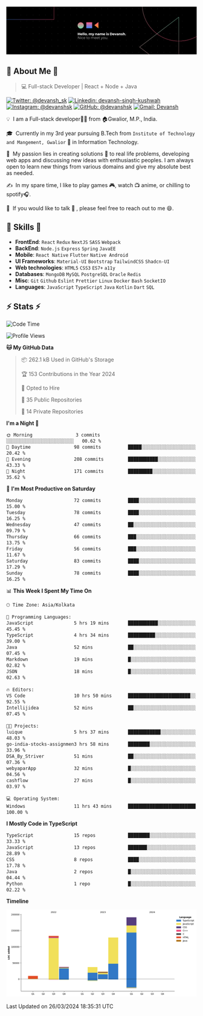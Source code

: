 ![Banner](./Devansh%20Singh%20Banner.png)

## 👋 About Me 👋

> 💻 Full-stack Developer | React + Node + Java

[![Twitter: @devansh_sk](https://img.shields.io/twitter/follow/devansh_sk?style=social)](https://twitter.com/devansh_sk)
[![Linkedin: devansh-singh-kushwah](https://img.shields.io/badge/-Devansh%20Singh%20Kushwah-blue?style=flat-square&logo=Linkedin&logoColor=white&link=https://www.linkedin.com/in/devanshsk/)](https://www.linkedin.com/in/devanshsk/)
[![Instagram: @devanshsk](https://img.shields.io/badge/-devanshsk-E4405F?style=flat-square&logo=instagram&logoColor=white)](https://instagram.com/devanshsk)
[![GitHub: @devanshsk](https://img.shields.io/github/followers/devanshsk?label=follow&style=social)](https://github.com/devanshsk)
[![Gmail: Devansh](https://img.shields.io/badge/Gmail-D14836?style=flat-square&logo=gmail&logoColor=white)](mailto:work.devanshsk@gmail.com)

💡 &nbsp;I am a Full-stack developer🧑‍💻 from 🏠Gwalior, M.P., India.

🎓 &nbsp;Currently in my 3rd year pursuing B.Tech from `Institute of Technology and Mangement, Gwalior` 🏫 in Information Technology.

🌱 &nbsp;My passion lies in creating solutions 🚩 to real life problems, developing web apps and discussing new ideas with enthusiastic peoples.
I am always open to learn new things from various domains and give my absolute best as needed.

✍️ &nbsp;In my spare time, I like to play games 🎮, watch 📺 anime, or chilling to spotify🎧.

💬 &nbsp;If you would like to talk 👋 , please feel free to reach out to me 😄.

##  🎉 Skills  🎉
- **FrontEnd**: `React` `Redux` `NextJS` `SASS` `Webpack`
- **BackEnd**: `Node.js` `Express` `Spring` `JavaEE`
- **Mobile**: `React Native` `Flutter` `Native Android`
- **UI Frameworks**: `Material-UI` `Bootstrap` `TailwindCSS` `Shadcn-UI`
- **Web technologies**: `HTML5` `CSS3` `ES7+` `a11y`
- **Databases**: `MongoDB` `MySQL` `PostgreSQL` `Oracle` `Redis`
- **Misc**: `Git` `Github` `Eslint` `Prettier` `Linux` `Docker` `Bash` `SocketIO`
- **Languages**: `JavaScript` `TypeScript` `Java` `Kotlin` `Dart` `SQL`

## ⚡ Stats ⚡
<!--START_SECTION:waka-->
![Code Time](http://img.shields.io/badge/Code%20Time-131%20hrs%2037%20mins-blue)

![Profile Views](http://img.shields.io/badge/Profile%20Views-4-blue)

**🐱 My GitHub Data** 

> 📦 262.1 kB Used in GitHub's Storage 
 > 
> 🏆 153 Contributions in the Year 2024
 > 
> 💼 Opted to Hire
 > 
> 📜 35 Public Repositories 
 > 
> 🔑 14 Private Repositories 
 > 
**I'm a Night 🦉** 

```text
🌞 Morning                3 commits           ░░░░░░░░░░░░░░░░░░░░░░░░░   00.62 % 
🌆 Daytime                98 commits          █████░░░░░░░░░░░░░░░░░░░░   20.42 % 
🌃 Evening                208 commits         ███████████░░░░░░░░░░░░░░   43.33 % 
🌙 Night                  171 commits         █████████░░░░░░░░░░░░░░░░   35.62 % 
```
📅 **I'm Most Productive on Saturday** 

```text
Monday                   72 commits          ████░░░░░░░░░░░░░░░░░░░░░   15.00 % 
Tuesday                  78 commits          ████░░░░░░░░░░░░░░░░░░░░░   16.25 % 
Wednesday                47 commits          ██░░░░░░░░░░░░░░░░░░░░░░░   09.79 % 
Thursday                 66 commits          ███░░░░░░░░░░░░░░░░░░░░░░   13.75 % 
Friday                   56 commits          ███░░░░░░░░░░░░░░░░░░░░░░   11.67 % 
Saturday                 83 commits          ████░░░░░░░░░░░░░░░░░░░░░   17.29 % 
Sunday                   78 commits          ████░░░░░░░░░░░░░░░░░░░░░   16.25 % 
```


📊 **This Week I Spent My Time On** 

```text
🕑︎ Time Zone: Asia/Kolkata

💬 Programming Languages: 
JavaScript               5 hrs 19 mins       ███████████░░░░░░░░░░░░░░   45.45 % 
TypeScript               4 hrs 34 mins       ██████████░░░░░░░░░░░░░░░   39.00 % 
Java                     52 mins             ██░░░░░░░░░░░░░░░░░░░░░░░   07.45 % 
Markdown                 19 mins             █░░░░░░░░░░░░░░░░░░░░░░░░   02.82 % 
JSON                     18 mins             █░░░░░░░░░░░░░░░░░░░░░░░░   02.63 % 

🔥 Editors: 
VS Code                  10 hrs 50 mins      ███████████████████████░░   92.55 % 
Intellijidea             52 mins             ██░░░░░░░░░░░░░░░░░░░░░░░   07.45 % 

🐱‍💻 Projects: 
luique                   5 hrs 37 mins       ████████████░░░░░░░░░░░░░   48.03 % 
go-india-stocks-assignmen3 hrs 58 mins       ████████░░░░░░░░░░░░░░░░░   33.96 % 
DSA_By_Striver           51 mins             ██░░░░░░░░░░░░░░░░░░░░░░░   07.36 % 
webyaparApp              32 mins             █░░░░░░░░░░░░░░░░░░░░░░░░   04.56 % 
cashflow                 27 mins             █░░░░░░░░░░░░░░░░░░░░░░░░   03.97 % 

💻 Operating System: 
Windows                  11 hrs 43 mins      █████████████████████████   100.00 % 
```

**I Mostly Code in TypeScript** 

```text
TypeScript               15 repos            ████████░░░░░░░░░░░░░░░░░   33.33 % 
JavaScript               13 repos            ███████░░░░░░░░░░░░░░░░░░   28.89 % 
CSS                      8 repos             ████░░░░░░░░░░░░░░░░░░░░░   17.78 % 
Java                     2 repos             █░░░░░░░░░░░░░░░░░░░░░░░░   04.44 % 
Python                   1 repo              █░░░░░░░░░░░░░░░░░░░░░░░░   02.22 % 
```



**Timeline**

![Lines of Code chart](https://raw.githubusercontent.com/DevanshSK/DevanshSK/main/assets/bar_graph.png)


 Last Updated on 26/03/2024 18:35:31 UTC
<!--END_SECTION:waka-->
